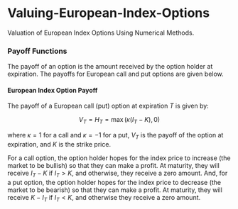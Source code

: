 # Valuing-European-Index-Options
Valuation of European Index Options Using Numerical Methods.

### Payoff Functions
The payoff of an option is the amount received by the option holder at expiration. The payoffs for European call and put options are given below.

#### European Index Option Payoff
The payoff of a European call (put) option at expiration $T$ is given by:

$$
V_T =H_T= \max(\kappa (I_T - K), 0)
$$

where $\kappa=1$ for a call and $\kappa=-1$ for a put,  $V_T$ is the payoff of the option at expiration, and $K$ is the strike price.

For a call option, the option holder hopes for the index price to increase (the market to be bullish) so that they can make a profit. At maturity, they will receive $I_T-K$ if $I_T>K$, and otherwise, they receive a zero amount. And, for a put option, the option holder hopes for the index price to decrease (the market to be bearish) so that they can make a profit. At maturity, they will receive $K-I_T$ if $I_T<K$, and otherwise they receive a zero amount.
